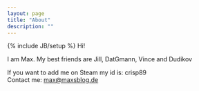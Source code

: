 ```yaml
---
layout: page
title: "About"
description: ""
---
```

{% include JB/setup %}
Hi!

I am Max. My best friends are Jill, DatGmann, Vince and Dudikov

If you want to add me on Steam my id is: crisp89<br>
Contact me: max@maxsblog.de
